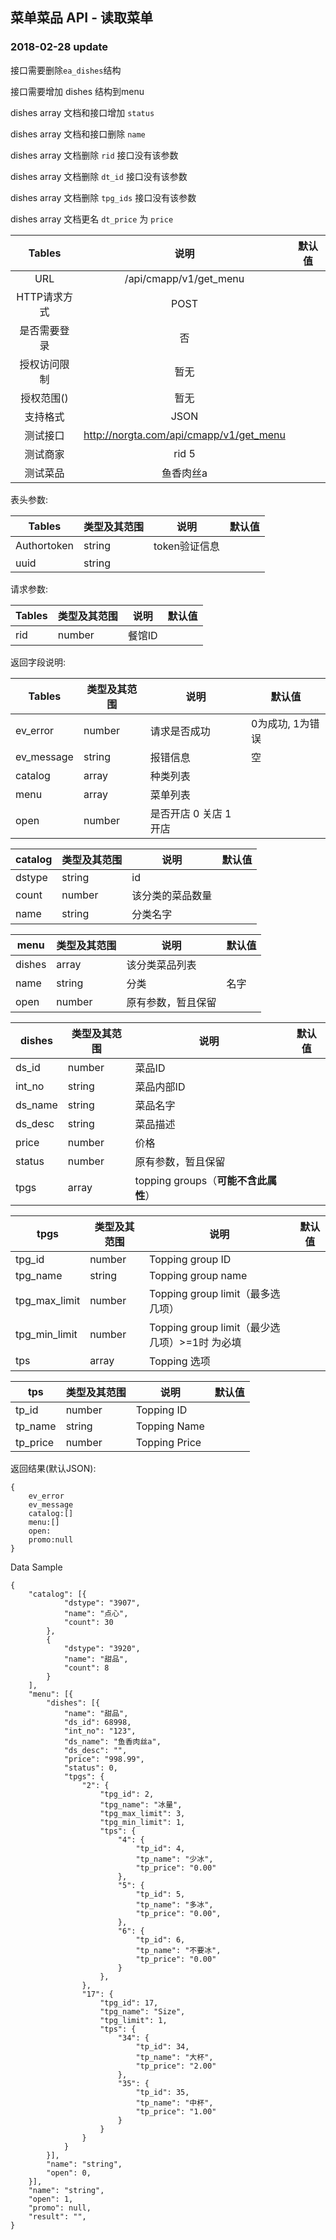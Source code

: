 
## 菜单菜品 API - 读取菜单

### 2018-02-28 update

接口需要删除`ea_dishes`结构

接口需要增加 dishes 结构到menu

dishes array 文档和接口增加 `status` 

dishes array 文档和接口删除 `name` 

dishes array 文档删除 `rid` 接口没有该参数

dishes array 文档删除 `dt_id` 接口没有该参数

dishes array 文档删除 `tpg_ids` 接口没有该参数

dishes array 文档更名 `dt_price` 为 `price`




|  Tables  |           说明            | 默认值  |
| :------: | :---------------------: | :--: |
|   URL    | /api/cmapp/v1/get_menu |      |
| HTTP请求方式 |          POST           |      |
|  是否需要登录  |            否            |      |
|  授权访问限制  |           暂无            |      |
|  授权范围()  |           暂无            |      |
|   支持格式   |          JSON           |      |
|   测试接口   |          http://norgta.com/api/cmapp/v1/get_menu           |      |
|   测试商家   |           rid 5            |      |
|   测试菜品   |          鱼香肉丝a           |      |

表头参数:

| Tables      | 类型及其范围 | 说明        | 默认值  |
| ----------- | ------ | --------- | ---- |
| Authortoken | string | token验证信息 |      |
| uuid | string |  |      |


请求参数:

| Tables  | 类型及其范围 | 说明     | 默认值  |
| ------- | ------ | ------ | ---- |
| rid     | number | 餐馆ID   |      |


返回字段说明:

| Tables     | 类型及其范围 | 说明     | 默认值        |
| ---------- | ------ | ------ | ---------- |
| ev_error  | number | 请求是否成功 | 0为成功, 1为错误 |
| ev_message | string | 报错信息   | 空          |
| catalog | array | 种类列表   |           |
| menu | array | 菜单列表   |           |
| open | number | 是否开店 0 关店 1 开店   |           |

| catalog     | 类型及其范围 | 说明     | 默认值        |
| ---------- | ------ | ------ | ---------- |
| dstype     | string | id |    |
| count  | number | 该分类的菜品数量 |      |
| name | string |  分类名字  |      |


| menu     | 类型及其范围 | 说明     | 默认值        |
| ---------- | ------ | ------ | ---------- |
| dishes     | array | 该分类菜品列表 |    |
| name  | string | 分类 |    名字  |
| open | number |  原有参数，暂且保留  |      |


| dishes     | 类型及其范围 | 说明     | 默认值        |
| ---------- | ------ | ------ | ---------- |
| ds_id     | number | 菜品ID  |    |
| int_no  | string | 菜品内部ID |      |
| ds_name | string | 菜品名字   |      |
| ds_desc | string | 菜品描述   |      |
| price   | number | 价格     |      |
| status   | number | 原有参数，暂且保留     |      |
| tpgs   | array | topping groups（**可能不含此属性**）    |      |

| tpgs  | 类型及其范围 | 说明     | 默认值  |
| ------- | ------ | ------ | ---- |
| tpg_id     | number | Topping group ID   |    |
| tpg_name     | string | Topping group name   |    |
| tpg_max_limit     | number | Topping group limit（最多选几项）  |    |
| tpg_min_limit     | number | Topping group limit（最少选几项）>=1时 为必填 |    |
| tps     | array | Topping 选项  |    |

| tps  | 类型及其范围 | 说明     | 默认值  |
| ------- | ------ | ------ | ---- |
| tp_id     | number | Topping ID   |    |
| tp_name     | string | Topping Name   |    |
| tp_price     | number | Topping Price   |    |


返回结果(默认JSON):

```
{
    ev_error	
    ev_message	
    catalog:[]	 
    menu:[]	     
    open:
    promo:null
}
```


Data Sample
```
{
	"catalog": [{
			"dstype": "3907",
			"name": "点心",
			"count": 30
		},
		{
			"dstype": "3920",
			"name": "甜品",
			"count": 8
		}
	],
	"menu": [{
		"dishes": [{
			"name": "甜品",
			"ds_id": 68998,
			"int_no": "123",
			"ds_name": "鱼香肉丝a",
			"ds_desc": "",
			"price": "998.99",
			"status": 0,
			"tpgs": {
				"2": {
					"tpg_id": 2,
					"tpg_name": "冰量",
					"tpg_max_limit": 3,
					"tpg_min_limit": 1,
					"tps": {
						"4": {
							"tp_id": 4,
							"tp_name": "少冰",
							"tp_price": "0.00"
						},
						"5": {
							"tp_id": 5,
							"tp_name": "多冰",
							"tp_price": "0.00",
						},
						"6": {
							"tp_id": 6,
							"tp_name": "不要冰",
							"tp_price": "0.00"
						}
					},
				},
				"17": {
					"tpg_id": 17,
					"tpg_name": "Size",
					"tpg_limit": 1,
					"tps": {
						"34": {
							"tp_id": 34,
							"tp_name": "大杯",
							"tp_price": "2.00"
						},
						"35": {
							"tp_id": 35,
							"tp_name": "中杯",
							"tp_price": "1.00"
						}
					}
				}
			}
		}],
		"name": "string",
		"open": 0,
	}],
	"name": "string",
	"open": 1,
	"promo": null,
	"result": "",
}
```
